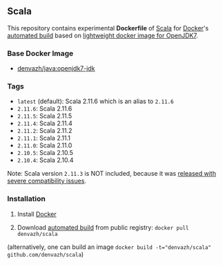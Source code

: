 ## Scala

This repository contains experimental **Dockerfile** of [Scala](http://www.scala-lang.org) for [Docker](https://www.docker.com/)'s [automated build](https://registry.hub.docker.com/u/denvazh/scala/) based on [lightweight docker image for OpenJDK7](https://registry.hub.docker.com/u/denvazh/java/).

### Base Docker Image

* [denvazh/java:openjdk7-jdk](https://registry.hub.docker.com/u/denvazh/java/)

### Tags

* `latest` (default): Scala 2.11.6 which is an alias to `2.11.6`
* `2.11.6`: Scala 2.11.6
* `2.11.5`: Scala 2.11.5
* `2.11.4`: Scala 2.11.4
* `2.11.2`: Scala 2.11.2
* `2.11.1`: Scala 2.11.1
* `2.11.0`: Scala 2.11.0
* `2.10.5`: Scala 2.10.5
* `2.10.4`: Scala 2.10.4

Note: Scala version `2.11.3` is NOT included, because it was [released with severe compatibility issues](https://issues.scala-lang.org/browse/SI-8899).

### Installation

1. Install [Docker](https://www.docker.com/)

2. Download [automated build](https://hub.docker.com/u/denvazh/scala) from public registry: `docker pull denvazh/scala`
  
  (alternatively, one can build an image `docker build -t="denvazh/scala" github.com/denvazh/scala`)